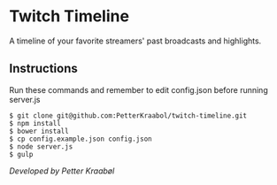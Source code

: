 # Twitch Timeline

A timeline of your favorite streamers' past broadcasts and highlights.

## Instructions

Run these commands and remember to edit config.json before running server.js

```
$ git clone git@github.com:PetterKraabol/twitch-timeline.git
$ npm install
$ bower install
$ cp config.example.json config.json
$ node server.js
$ gulp
```


*Developed by Petter Kraabøl*